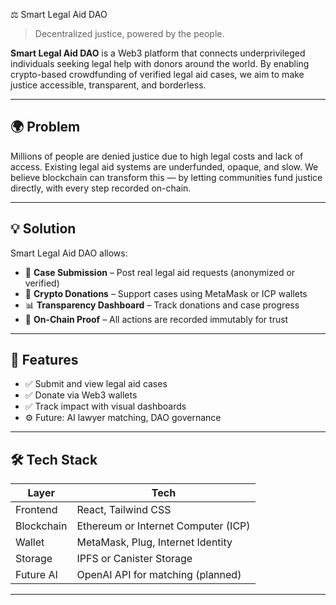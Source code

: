 ⚖️ Smart Legal Aid DAO

> Decentralized justice, powered by the people.

**Smart Legal Aid DAO** is a Web3 platform that connects underprivileged individuals seeking legal help with donors around the world. By enabling crypto-based crowdfunding of verified legal aid cases, we aim to make justice accessible, transparent, and borderless.

---

## 🌍 Problem

Millions of people are denied justice due to high legal costs and lack of access. Existing legal aid systems are underfunded, opaque, and slow. We believe blockchain can transform this — by letting communities fund justice directly, with every step recorded on-chain.

---

## 💡 Solution

Smart Legal Aid DAO allows:
- 📜 **Case Submission** – Post real legal aid requests (anonymized or verified)
- 💸 **Crypto Donations** – Support cases using MetaMask or ICP wallets
- 📊 **Transparency Dashboard** – Track donations and case progress
- 🧾 **On-Chain Proof** – All actions are recorded immutably for trust

---

## 🧩 Features

- ✅ Submit and view legal aid cases
- ✅ Donate via Web3 wallets
- ✅ Track impact with visual dashboards
- ⚙️ Future: AI lawyer matching, DAO governance

---

## 🛠️ Tech Stack

| Layer | Tech |
|-------|------|
| Frontend | React, Tailwind CSS |
| Blockchain | Ethereum or Internet Computer (ICP) |
| Wallet | MetaMask, Plug, Internet Identity |
| Storage | IPFS or Canister Storage |
| Future AI | OpenAI API for matching (planned) |

---




